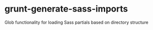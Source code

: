 # grunt-generate-sass-imports
Glob functionality for loading Sass partials based on directory structure
